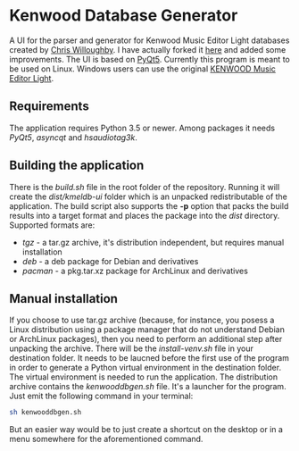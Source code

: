 # Kenwood Database Generator

A UI for the parser and generator for Kenwood Music Editor Light databases created by [Chris Willoughby](https://github.com/chrrrisw). I have actually forked it [here](https://github.com/vsvyatski/kmel_db) and added some improvements. The UI is based on [PyQt5](https://www.riverbankcomputing.com/software/pyqt/intro). Currently this program is meant to be used on Linux. Windows users can use the original [KENWOOD Music Editor Light](https://www2.jvckenwood.com/cs/ce/music_editor_light/english/index.html).

## Requirements
The application requires Python 3.5 or newer. Among packages it needs *PyQt5*, *asyncqt* and *hsaudiotag3k*.

## Building the application
There is the *build.sh* file in the root folder of the repository. Running it will create the *dist/kmeldb-ui* folder which is an unpacked redistributable of the application. The build script also supports the **-p** option that packs the build results into a target format and places the package into the *dist* directory. Supported formats are:
- *tgz* - a tar.gz archive, it's distribution independent, but requires manual installation
- *deb* - a deb package for Debian and derivatives
- *pacman* - a pkg.tar.xz package for ArchLinux and derivatives

## Manual installation
If you choose to use tar.gz archive (because, for instance, you posess a Linux distribution using a package manager that do not understand Debian or ArchLinux packages), then you need to perform an additional step after unpacking the archive. There will be the *install-venv.sh* file in your destination folder. It needs to be laucned before the first use of the program in order to generate a Python virtual environment in the destination folder. The virtual environment is needed to run the application. The distribution archive contains the *kenwooddbgen.sh* file. It's a launcher for the program. Just emit the following command in your terminal:
```bash
sh kenwooddbgen.sh
```
But an easier way would be to just create a shortcut on the desktop or in a menu somewhere for the aforementioned command.
